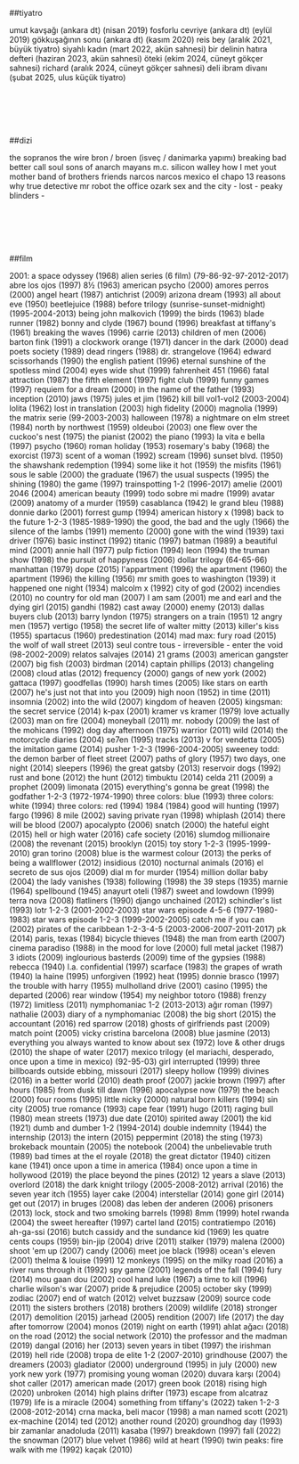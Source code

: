 ##tiyatro

umut kavşağı (ankara dt) (nisan 2019)
fosforlu cevriye (ankara dt) (eylül 2019)
gökkuşağının sonu (ankara dt) (kasım 2020)
reis bey (aralık 2021, büyük tiyatro)
siyahlı kadın (mart 2022, akün sahnesi)
bir delinin hatıra defteri (haziran 2023, akün sahnesi)
öteki (ekim 2024, cüneyt gökçer sahnesi)
richard (aralık 2024, cüneyt gökçer sahnesi)
deli ibram divanı (şubat 2025, ulus küçük tiyatro)

<br></br>
<br></br>

##dizi

the sopranos
the wire
bron / broen (isveç / danimarka yapımı)
breaking bad
better call soul
sons of anarch
mayans m.c.
silicon walley
how I met yout mother
band of brothers
friends
narcos
narcos mexico
el chapo
13 reasons why
true detective
mr robot
the office
ozark
sex and the city -
lost -
peaky blinders -

<br></br>
<br></br>


##film

 2001: a space odyssey (1968)
 alien series (6 film) (79-86-92-97-2012-2017)
 abre los ojos (1997) 
 8½ (1963)
 american psycho (2000)
 amores perros (2000)
 angel heart (1987)
 antichrist (2009)
 arizona dream (1993)
 all about eve (1950)
 beetlejuice (1988)
 before trilogy (sunrise-sunset-midnight) (1995-2004-2013)
 being john malkovich (1999)
 the birds (1963)
 blade runner (1982)
 bonny and clyde (1967)
 bound (1996)
 breakfast at tiffany's (1961)
 breaking the waves (1996)
 carrie (2013)
 children of men (2006)
 barton fink (1991)
 a clockwork orange (1971)
 dancer in the dark (2000)
 dead poets society (1989)
 dead ringers (1988)
 dr. strangelove (1964)
 edward scissorhands (1990)
 the english patient (1996)
 eternal sunshine of the spotless mind (2004)
 eyes wide shut (1999)
 fahrenheit 451 (1966)
 fatal attraction (1987)
 the fifth element (1997)
 fight club (1999)
 funny games (1997)
 requiem for a dream (2000)
 in the name of the father (1993)
 inception (2010)
 jaws (1975)
 jules et jim (1962)
 kill bill vol1-vol2 (2003-2004)
 lolita (1962)
 lost in translation (2003)
 high fidelity (2000)
 magnolia (1999)
 the matrix serie (99-2003-2003)
 halloween (1978)
 a nightmare on elm street (1984)
 north by northwest (1959)
 oldeuboi (2003)
 one flew over the cuckoo's nest (1975)
 the pianist (2002)
 the piano (1993)
 la vita e bella (1997)
 psycho (1960)
 roman holiday (1953)
 rosemary's baby (1968)
 the exorcist (1973)
 scent of a woman (1992)
 scream (1996)
 sunset blvd. (1950)
 the shawshank redemption (1994)
 some like it hot (1959)
 the misfits (1961)
 sous le sable (2000)
 the graduate (1967)
 the usual suspects (1995)
 the shining (1980)
 the game (1997)
 trainspotting 1-2 (1996-2017)
 amelie (2001)
 2046 (2004)
 american beauty (1999)
 todo sobre mi madre (1999)
 avatar (2009)
 anatomy of a murder (1959)
 casablanca (1942)
 le grand bleu (1988)
 donnie darko (2001)
 forrest gump (1994)
 american history x (1998)
 back to the future 1-2-3 (1985-1989-1990)
 the good, the bad and the ugly (1966)
 the silence of the lambs (1991)
 memento (2000)
 gone with the wind (1939)
 taxi driver (1976)
 basic instinct (1992)
 titanic (1997)
 batman (1989)
 a beautiful mind (2001)
 annie hall (1977)
 pulp fiction (1994)
 leon (1994)
 the truman show (1998)
 the pursuit of happyness (2006)
 dollar trilogy (64-65-66)
 manhattan (1979)
 dope (2015)
 l'appartment (1996)
 the apartment (1960)
 the apartment (1996)
 the killing (1956)
 mr smith goes to washington (1939)
 it happened one night (1934)
 malcolm x (1992)
 city of god (2002)
 incendies (2010)
 no country for old man (2007)
 I am sam (2001)
 me and earl and the dying girl (2015)
 gandhi (1982)
 cast away (2000)
 enemy (2013)
 dallas buyers club (2013)
 barry lyndon (1975)
 strangers on a train (1951)
 12 angry men (1957)
 vertigo (1958)
 the secret life of walter mitty (2013)
 killer's kiss (1955)
 spartacus (1960)
 predestination (2014)
 mad max: fury road (2015)
 the wolf of wall street (2013)
 seul contre tous - irreversible - enter the void (98-2002-2009)
 relatos salvajes (2014)
 21 grams (2003)
 american gangster (2007)
 big fish (2003)
 birdman (2014)
 captain phillips (2013)
 changeling (2008)
 cloud atlas (2012)
 frequency (2000)
 gangs of new york (2002)
 gattaca (1997)
 goodfellas (1990)
 harsh times (2005)
 like stars on earth (2007)
 he's just not that into you (2009)
 high noon (1952)
 in time (2011)
 insomnia (2002)
 into the wild (2007)
 kingdom of heaven (2005)
 kingsman: the secret service (2014)
 k-pax (2001)
 kramer vs kramer (1979)
 love actually (2003)
 man on fire (2004)
 moneyball (2011)
 mr. nobody (2009)
 the last of the mohicans (1992)
 dog day afternoon (1975)
 warrior (2011)
 wild (2014)
 the motorcycle diaries (2004)
 se7en (1995)
 tracks (2013)
 v for vendetta (2005)
 the imitation game (2014)
 pusher 1-2-3 (1996-2004-2005)
 sweeney todd: the demon barber of fleet street (2007)
 paths of glory (1957)
 two days, one night (2014)
 sleepers (1996)
 the great gatsby (2013)
 reservoir dogs (1992)
 rust and bone (2012)
 the hunt (2012)
 timbuktu (2014)
 celda 211 (2009)
 a prophet (2009)
 limonata (2015)
 everything's gonna be great (1998)
 the godfather 1-2-3 (1972-1974-1990)
 three colors: blue (1993)
 three colors: white (1994)
 three colors: red (1994)
 1984 (1984)
 good will hunting (1997)
 fargo (1996)
 8 mile (2002)
 saving private ryan (1998)
 whiplash (2014)
 there will be blood (2007)
 apocalypto (2006)
 snatch (2000)
 the hateful eight (2015)
 hell or high water (2016)
 cafe society (2016)
 slumdog millionaire (2008)
 the revenant (2015)
 brooklyn (2015)
 toy story 1-2-3 (1995-1999-2010)
 gran torino (2008)
 blue is the warmest colour (2013)
 the perks of being a wallflower (2012)
 insidious (2010)
 nocturnal animals (2016)
 el secreto de sus ojos (2009)
 dial m for murder (1954)
 million dollar baby (2004)
 the lady vanishes (1938)
 following (1998)
 the 39 steps (1935)
 marnie (1964)
 spellbound (1945)
 anayurt oteli (1987)
 sweet and lowdown (1999)
 terra nova (2008)
 flatliners (1990)
 django unchained (2012)
 schindler's list (1993)
 lotr 1-2-3 (2001-2002-2003)
 star wars episode 4-5-6 (1977-1980-1983)
 star wars episode 1-2-3 (1999-2002-2005)
 catch me if you can (2002)
 pirates of the caribbean 1-2-3-4-5 (2003-2006-2007-2011-2017)
 pk (2014)
 paris, texas (1984)
 bicycle thieves (1948)
 the man from earth (2007)
 cinema paradiso (1988)
 in the mood for love (2000)
 full metal jacket (1987)
 3 idiots (2009)
 inglourious basterds (2009)
 time of the gypsies (1988)
 rebecca (1940)
 l.a. confidential (1997)
 scarface (1983)
 the grapes of wrath (1940)
 la haine (1995)
 unforgiven (1992)
 heat (1995)
 donnie brasco (1997)
 the trouble with harry (1955)
 mulholland drive (2001)
 casino (1995)
 the departed (2006)
 rear window (1954)
 my neighbor totoro (1988)
 frenzy (1972)
 limitless (2011)
 nymphomaniac 1-2 (2013-2013)
 ağır roman (1997)
 nathalie (2003)
 diary of a nymphomaniac (2008)
 the big short (2015)
 the accountant (2016)
 red sparrow (2018)
 ghosts of girlfriends past (2009)
 match point (2005)
 vicky cristina barcelona (2008)
 blue jasmine (2013)
 everything you always wanted to know about sex (1972)
 love & other drugs (2010)
 the shape of water (2017)
 mexico trilogy (el mariachi, desperado, once upon a time in mexico) (92-95-03)
 girl interrupted (1999)
 three billboards outside ebbing, missouri (2017)
 sleepy hollow (1999)
 divines (2016)
 in a better world (2010)
 death proof (2007)
 jackie brown (1997)
 after hours (1985)
 from dusk till dawn (1996)
 apocalypse now (1979)
 the beach (2000)
 four rooms (1995)
 little nicky (2000)
 natural born killers (1994)
 sin city (2005)
 true romance (1993)
 cape fear (1991)
 hugo (2011)
 raging bull (1980)
 mean streets (1973)
 due date (2010)
 spirited away (2001)
 the kid (1921)
 dumb and dumber 1-2 (1994-2014)
 double indemnity (1944)
 the internship (2013)
 the intern (2015)
 peppermint (2018)
 the sting (1973)
 brokeback mountain (2005)
 the notebook (2004)
 the unbelievable truth (1989)
 bad times at the el royale (2018)
 the great dictator (1940)
 citizen kane (1941)
 once upon a time in america (1984)
 once upon a time in hollywood (2019)
 the place beyond the pines (2012)
 12 years a slave (2013)
 overlord (2018)
 the dark knight trilogy (2005-2008-2012)
 arrival (2016)
 the seven year itch (1955)
 layer cake (2004)
 interstellar (2014)
 gone girl (2014)
 get out (2017)
 in bruges (2008)
 das leben der anderen (2006)
 prisoners (2013)
 lock, stock and two smoking barrels (1998)
 8mm (1999)
 hotel rwanda (2004)
 the sweet hereafter (1997)
 cartel land (2015)
 contratiempo (2016)
 ah-ga-ssi (2016)
 butch cassidy and the sundance kid (1969)
 les quatre cents coups (1959)
 bin-jip (2004)
 drive (2011)
 stalker (1979)
 malena (2000)
 shoot 'em up (2007)
 candy (2006)
 meet joe black (1998)
 ocean's eleven (2001)
 thelma & louise (1991)
 12 monkeys (1995)
 on the milky road (2016)
 a river runs through it (1992)
 spy game (2001)
 legends of the fall (1994)
 fury (2014)
 mou gaan dou (2002)
 cool hand luke (1967)
 a time to kill (1996)
 charlie wilson's war (2007)
 pride & prejudice (2005)
 october sky (1999)
 zodiac (2007)
 end of watch (2012)
 velvet buzzsaw (2009)
 source code (2011)
 the sisters brothers (2018)
 brothers (2009)
 wildlife (2018)
 stronger (2017)
 demolition (2015)
 jarhead (2005)
 rendition (2007)
 life (2017)
 the day after tomorrow (2004)
 monos (2019)
 night on earth (1991)
 ahlat ağacı (2018)
 on the road (2012)
 the social network (2010)
 the professor and the madman (2019)
 dangal (2016)
 her (2013)
 seven years in tibet (1997)
 the irishman (2019)
 hell ride (2008)
 tropa de elite 1-2 (2007-2010)
 grindhouse (2007)
 the dreamers (2003)
 gladiator (2000)
 underground (1995)
 in july (2000)
 new york new york (1977)
 promising young woman (2020)
 duvara karşı (2004)
 shot caller (2017)
 american made (2017)
 green book (2018)
 rising high (2020)
 unbroken (2014)
 high plains drifter (1973)
 escape from alcatraz (1979)
 life is a miracle (2004)
 something from tiffany's (2022)
 taken 1-2-3 (2008-2012-2014)
 crna macka, beli macor (1998)
 a man named scott (2021)
 ex-machine (2014)
 ted (2012)
 another round (2020)
 groundhog day (1993)
 bir zamanlar anadoluda (2011)
 kasaba (1997)
 breakdown (1997)
 fall (2022)
 the snowman (2017)
 blue velvet (1986)
 wild at heart (1990)
 twin peaks: fire walk with me (1992)
 kaçak (2010)

